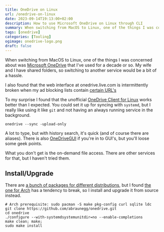 ```yaml
---
title: OneDrive on Linux
url: /onedrive-on-linux
date: 2023-09-14T19:13:00+02:00
description: How to use Microsoft OneDrive on Linux through CLI
summary: When switching from MacOS to Linux, one of the things I was concerned about was Microsoft OneDrive that I've used for a decade or so. I found the using an unofficial CLI works really well.
tags: [onedrive]
categories: [Tooling]
ogimage: onedrive-logo.png
draft: false
---
```


When switching from MacOS to Linux, one of the things I was concerned about was [Microsoft OneDrive][2] that I've used for a decade or so. My wife and I have shared folders, so switching to another service would be a bit of a hassle. 

I also found that the web interface at onedrive.live.com is intermittently broken when my ad blocking lists contain [certain URL's](https://learn.microsoft.com/en-us/sharepoint/required-urls-and-ports) 

To my surprise I found that the unofficial [OneDrive Client for Linux][1] works better than I expected. You could set it up for syncing with `systemd`, but I really like using it like `git` and not having an always running service in the background. 

```
onedrive --sync -upload-only
```

A lot to type, but with history search, it's quick (and of course there are aliases). There is also [OneDriveGUI][5] if you're in to GUI's, but you'll loose some geek points.

What you don't get is the on-demand file access. There are other services for that, but I haven't tried them. 

## Install/Upgrade

There are [a bunch of packages for different distributions][3], but I found [the one for Arch][4] has a tendency to break, so I install and upgrade it from source instead.

```
# Arch prerequisite: sudo pacman -S make pkg-config curl sqlite ldc
git clone https://github.com/abraunegg/onedrive.git
cd onedrive
./configure --with-systemdsystemunitdir=no --enable-completions
make clean; make;
sudo make install
``````

[1]: https://github.com/abraunegg/onedrive
[2]: https://onedrive.com
[3]: https://github.com/abraunegg/onedrive/blob/master/docs/INSTALL.md
[4]: https://aur.archlinux.org/packages/onedrive-abraunegg
[5]: https://github.com/bpozdena/OneDriveGUI
